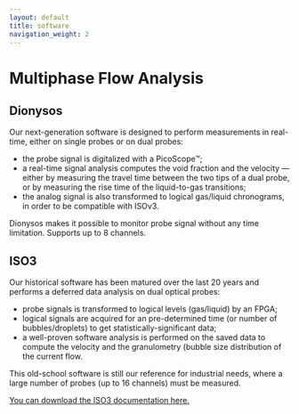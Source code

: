 ```yaml
---
layout: default
title: software
navigation_weight: 2
---
```


Multiphase Flow Analysis
=========================


Dionysos
--------

Our next-generation software is designed to perform measurements in real-time, either on single probes or on dual probes:

- the probe signal is digitalized with a PicoScope™;
- a real-time signal analysis computes the void fraction and the velocity — either by measuring the travel time between the two tips of a dual probe, or by measuring the rise time of the liquid-to-gas transitions;
- the analog signal is also transformed to logical gas/liquid chronograms, in order to be compatible with ISOv3.

Dionysos makes it possible to monitor probe signal without any time limitation. Supports up to 8 channels.


ISO3
----

Our historical software has been matured over the last 20 years and performs a deferred data analysis on dual optical probes:

- probe signals is transformed to logical levels (gas/liquid) by an FPGA;
- logical signals are acquired for an pre-determined time (or number of bubbles/droplets) to get statistically-significant data;
- a well-proven software analysis is performed on the saved data to compute the velocity and the granulometry (bubble size distribution of the current flow.

This old-school software is still our reference for industrial needs, where a large number of probes (up to 16 channels) must be measured.

[You can download the ISO3 documentation here.](/assets/pdf/rbi_iso3.pdf)
